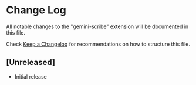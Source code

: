 # Change Log

All notable changes to the "gemini-scribe" extension will be documented in this file.

Check [Keep a Changelog](http://keepachangelog.com/) for recommendations on how to structure this file.

## [Unreleased]

- Initial release